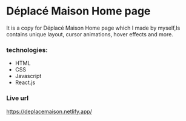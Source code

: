 
# Déplacé Maison Home page 
It is a copy for Déplacé Maison Home page which I made by myself,Is contains unique layout, cursor animations, hover effects and more.

### technologies: 
- HTML
- CSS
- Javascript
- React.js

### Live url
https://deplacemaison.netlify.app/
